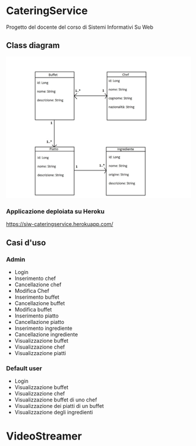 # CateringService
Progetto del docente del corso di Sistemi Informativi Su Web

## Class diagram

![alt text](https://github.com/Nixsr/CateringService/blob/master/SIWClassDiagram.jpg?raw=true)

### Applicazione deploiata su Heroku

https://siw-cateringservice.herokuapp.com/


## Casi d'uso

### Admin

- Login
- Inserimento chef
- Cancellazione chef
- Modifica Chef
- Inserimento buffet
- Cancellazione buffet
- Modifica buffet
- Inserimento piatto
- Cancellazione piatto
- Inserimento ingrediente
- Cancellazione ingrediente
- Visualizzazione buffet
- Visualizzazione chef
- Visualizzazione piatti

### Default user

- Login
- Visualizzazione buffet
- Visualizzazione chef
- Visualizzazione buffet di uno chef
- Visualizzazione dei piatti di un buffet
- Visualizzazione degli ingredienti
# VideoStreamer
